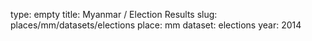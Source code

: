 type: empty
title: Myanmar / Election Results
slug: places/mm/datasets/elections
place: mm
dataset: elections
year: 2014
